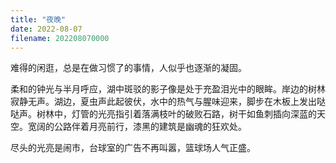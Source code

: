 ```yaml
---
title: "夜晚"
date: 2022-08-07
filename: 202208070000
---
```


难得的闲逛，总是在做习惯了的事情，人似乎也逐渐的凝固。

柔和的钟光与半月呼应，湖中斑驳的影子像是处于充盈泪光中的眼眸。岸边的树林寂静无声。湖边，夏虫声此起彼伏，水中的热气与腥味迎来，脚步在木板上发出哒哒声。树林中，灯管的光亮指引着落满枝叶的破败石路，树干如鱼刺插向深蓝的天空。宽阔的公路伴着月亮前行，漆黑的建筑是幽魂的狂欢处。

尽头的光亮是闹市，台球室的广告不再叫嚣，篮球场人气正盛。